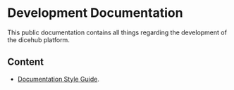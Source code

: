 # Development Documentation

This public documentation contains all things regarding the development of the
dicehub platform.

## Content

- [Documentation Style Guide](./documentation/index.md).

